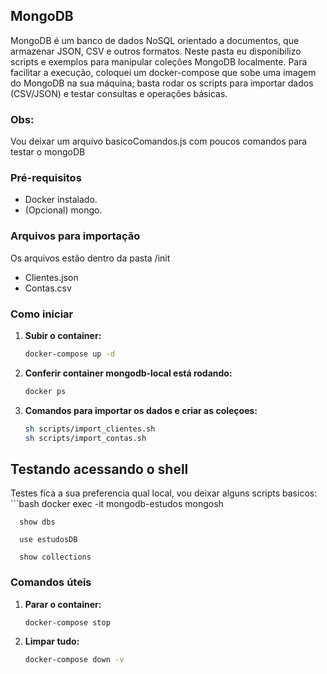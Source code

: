 ## MongoDB

MongoDB é um banco de dados NoSQL orientado a documentos, que armazenar JSON, CSV e outros formatos.
Neste pasta eu disponibilizo scripts e exemplos para manipular coleções MongoDB localmente. Para facilitar a execução, coloquei um docker-compose que sobe uma imagem do MongoDB na sua máquina; basta rodar os scripts para importar dados (CSV/JSON) e testar consultas e operações básicas.

### Obs:
Vou deixar um arquivo basicoComandos.js com poucos comandos para testar o mongoDB 

### Pré-requisitos
- Docker instalado.
- (Opcional) mongo.

### Arquivos para importação
Os arquivos estão dentro da pasta /init 
- Clientes.json
- Contas.csv

### Como iniciar

1. **Subir o container:**
   ```bash
   docker-compose up -d 

2. **Conferir container mongodb-local está rodando:**
   ```bash
   docker ps

3. **Comandos para importar os dados e criar as coleçoes:**
   ```bash
   sh scripts/import_clientes.sh
   sh scripts/import_contas.sh

## Testando acessando o shell
Testes fica a sua preferencia qual local, vou deixar alguns scripts basicos:
      ```bash
      docker exec -it mongodb-estudos mongosh

      show dbs

      use estudosDB

      show collections

### Comandos úteis

1. **Parar o container:**
   ```bash
   docker-compose stop

2. **Limpar tudo:**
    ```bash
    docker-compose down -v